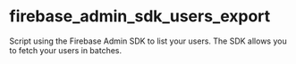 # firebase_admin_sdk_users_export

Script using the Firebase Admin SDK to list your users. The SDK allows you to fetch your users in batches.
